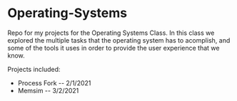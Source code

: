 # Operating-Systems
Repo for my projects for the Operating Systems Class. In this class we explored the multiple tasks that the operating system has to acomplish,
and some of the tools it uses in order to provide the user experience that we know.

Projects included:
  * Process Fork -- 2/1/2021
  * Memsim -- 3/2/2021
